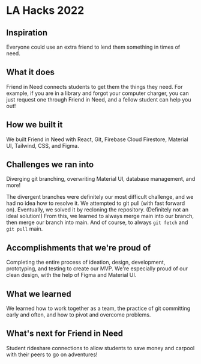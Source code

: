 # LA Hacks 2022

## Inspiration
Everyone could use an extra friend to lend them something in times of need.

## What it does
Friend in Need connects students to get them the things they need. For example, if you are in a library and forgot your computer charger, you can just request one through Friend in Need, and a fellow student can help you out!

## How we built it
We built Friend in Need with React, Git, Firebase Cloud Firestore, Material UI, Tailwind, CSS, and Figma. 

## Challenges we ran into
Diverging git branching, overwriting Material UI, database management, and more!

The divergent branches were definitely our most difficult challenge, and we had no idea how to resolve it. We attempted to git pull (with fast forward on). Eventually, we solved it by recloning the repository. (Definitely not an ideal solution!) From this, we learned to always merge main into our branch, then merge our branch into main. And of course, to always `git fetch` and `git pull` main.

## Accomplishments that we're proud of
Completing the entire process of ideation, design, development, prototyping, and testing to create our MVP.  We're especially proud of our clean design, with the help of Figma and Material UI.

## What we learned
We learned how to work together as a team, the practice of git committing early and often, and how to pivot and overcome problems. 

## What's next for Friend in Need
Student rideshare connections to allow students to save money and carpool with their peers to go on adventures!
